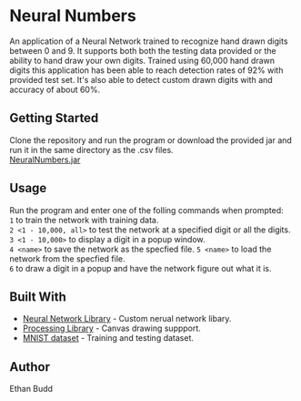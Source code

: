 # Neural Numbers

An application of a Neural Network trained to recognize hand drawn digits between 0 and 9. It supports both both the testing data
provided or the ability to hand draw your own digits. Trained using 60,000 hand drawn digits this application has been able to
reach detection rates of 92% with provided test set. It's also able to detect custom drawn digits with and accuracy of about
60%.

## Getting Started

Clone the repository and run the program or download the provided jar and run it in the same directory as the .csv files.  
[NeuralNumbers.jar](https://github.com/budde25/NeuralNumbers/releases/latest)  

## Usage

Run the program and enter one of the folling commands when prompted:  
`1` to train the network with training data.  
`2 <1 - 10,000, all>` to test the network at a specified digit or all the digits.  
`3 <1 - 10,000>` to display a digit in a popup window.  
`4 <name>` to save the network as the specfied file.
`5 <name>` to load the network from the specfied file.  
`6` to draw a digit in a popup and have the network figure out what it is. 


## Built With
* [Neural Network Library](https://github.com/budde25/NeuralNetworkLibrary) - Custom nerual network libary.  
* [Processing Library](https://processing.org/) - Canvas drawing suppport.  
* [MNIST dataset](http://yann.lecun.com/exdb/mnist/) - Training and testing dataset.  

## Author
Ethan Budd
